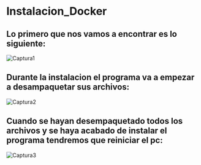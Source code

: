 # Instalacion_Docker

## Lo primero que nos vamos a encontrar es lo siguiente:

![Captura1](https://user-images.githubusercontent.com/91874635/165038372-5988ec0f-c4f5-41c7-a4f8-3cb1aa91ed18.png)

## Durante la instalacion el programa va a empezar a desampaquetar sus archivos:

![Captura2](https://user-images.githubusercontent.com/91874635/165038872-7b7e2da2-2fff-451d-918e-0200e6d63440.png)

## Cuando se hayan desempaquetado todos los archivos y se haya acabado de instalar el programa tendremos que reiniciar el pc:

![Captura3](https://user-images.githubusercontent.com/91874635/165039179-50fe748c-d5d2-46c5-9923-49877a96b5c1.png)
